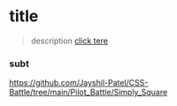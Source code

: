 # title
> description [click tere](https://www.youtube.com/)
### subt
https://github.com/Jayshil-Patel/CSS-Battle/tree/main/Pilot_Battle/Simply_Square
